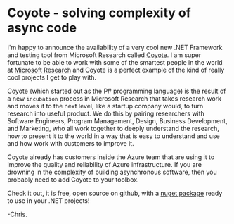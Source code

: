 
# Coyote - solving complexity of async code

I'm happy to announce the availability of a very cool new .NET Framework and testing tool from
Microsoft Research called [Coyote](https://microsoft.github.io/coyote/learn/overview/what-is-coyote).  I am super fortunate to be
able to work with some of the smartest people in the world at [Microsoft
Research](https://www.microsoft.com/en-us/research/) and Coyote is a perfect example of the kind of
really cool projects I get to play with.

Coyote (which started out as the P# programming language) is the result of a new `incubation`
process in Microsoft Research that takes research work and moves it to the next level, like a
startup company would, to turn research into useful product.  We do this by pairing researchers with
Software Engineers, Program Management, Design, Business Development, and Marketing, who all work
together to deeply understand the research, how to present it to the world in a way that is easy
to understand and use and how work with customers to improve it.

Coyote already has customers inside the Azure team that are using it to improve the quality and
reliability of Azure infrastructure.  If you are drowning in the complexity of building asynchronous
software, then you probably need to add Coyote to your toolbox.

Check it out, it is free, open source on github, with a [nuget
package](https://www.nuget.org/packages/Microsoft.Coyote/) ready to use in your .NET projects!

-Chris.